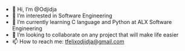 - 👋 Hi, I’m @Odjidja
- 👀 I’m interested in Software Engineering
- 🌱 I’m currently learning C language and Python at ALX Software Engineering
- 💞️ I’m looking to collaborate on any project that will make life easier
- 📫 How to reach me: tfelixodjidja@gmail.com

<!---
Odjidja/Odjidja is a ✨ special ✨ repository because its `README.md` (this file) appears on your GitHub profile.
You can click the Preview link to take a look at your changes.
--->
